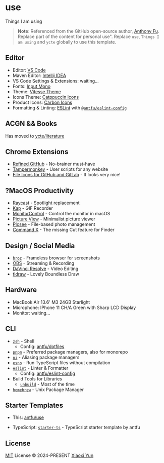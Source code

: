 # use

Things I am using

> **Note**:
> Referenced from the GitHub open-source author, [Anthony Fu](https://github.com/antfu). Replace part of the content for personal use". Replace `use`, `Things I am using` and `ycte` globally to use this template.

## Editor

* Editor: [VS Code](https://code.visualstudio.com/)
* Maven Editor: [Intellij IDEA](https://www.jetbrains.com.cn/idea/)
* VS Code Settings & Extensions: waiting...
* Fonts: [Input Mono](https://input.djr.com/)
* Theme: [Vitesse Theme](https://github.com/antfu/vscode-theme-vitesse)
* Icons Theme: [Catppuccin Icons](https://marketplace.visualstudio.com/items?itemName=Catppuccin.catppuccin-vsc-icons)
* Product Icons: [Carbon Icons](https://github.com/antfu/vscode-icons-carbon)
* Formatting & Linting: [ESLint](https://marketplace.visualstudio.com/items?itemName=dbaeumer.vscode-eslint) with [`@antfu/eslint-config`](https://github.com/antfu/eslint-config)

## ACGN && Books

Has moved to [ycte/literature](docs/literature.md)

## Chrome Extensions

* [Refined GitHub](https://chrome.google.com/webstore/detail/refined-github/hlepfoohegkhhmjieoechaddaejaokhf) - No-brainer must-have
* [Tampermonkey](https://chrome.google.com/webstore/detail/tampermonkey/dhdgffkkebhmkfjojejmpbldmpobfkfo) - User scripts for any website
* [File Icons for GitHub and GitLab](https://chrome.google.com/webstore/detail/file-icons-for-github-and/ficfmibkjjnpogdcfhfokmihanoldbfe) - It looks very nice!

## ?MacOS Productivity

* [Raycast](https://raycast.com/) - Spotlight replacement
* [Kap](https://getkap.co/) - GIF Recorder
* [MonitorControl](https://github.com/MonitorControl/MonitorControl) - Control the monitor in macOS
* [Picture View](https://wl879.github.io/apps/picview/) - Minimalist picture viewer
* [Picsee](https://picsee.chitaner.com/) - File-based photo management
* [Command X](https://apps.apple.com/us/app/command-x/id6448461551?mt=12) - The missing Cut feature for Finder

## Design / Social Media

* [`broz`](https://github.com/antfu/broz) - Frameless browser for screenshots
* [OBS](https://obsproject.com/) - Streaming & Recording
* [DaVinci Resolve](https://www.blackmagicdesign.com/products/davinciresolve) - Video Editing
* [tldraw](https://www.tldraw.com/?ref=pidoutv.com) - Lovely Boundless Draw

## Hardware

* MacBook Air 13.6' M3 24GB Starlight
* Microphone: IPhone 11 CH/A Green with Sharp LCD Display
* Monitor: waiting...

## CLI

* [`zsh`](https://zsh.org/) - Shell
  * Config: [antfu/dotfiles](https://github.com/antfu/dotfiles)
* [`pnpm`](https://pnpm.io/) - Preferred package managers, also for monorepo
* [`ni`](https://github.com/antfu/ni) - Aliasing package managers
* [`esno`](https://github.com/esbuild-kit/esno) - Run TypeScript files without compilation
* [`eslint`](https://eslint.org/) - Linter & Formatter
  * Config: [antfu/eslint-config](https://github.com/antfu/eslint-config)
* Build Tools for Libraries
  * [`unbuild`](https://github.com/unjs/unbuild) - Most of the time
* [`homebrew`](https://brew.sh/) - Unix Package Manager

## Starter Templates

* This: [antfu/use](https://github.com/antfu/use)

* TypeScript: [`starter-ts`](https://github.com/ycte/ts-starter) - TypeScript starter template by antfu

## License

[MIT](./LICENSE) License © 2024-PRESENT [Xiaoxi Yun](https://github.com/ycte)
